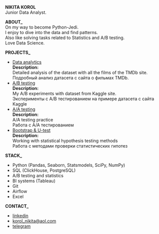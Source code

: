 **NIKITA KOROL**<br/>
Junior Data Analyst.

**ABOUT_**<br/>
On my way to become Python-Jedi.<br/>
I enjoy to dive into the data and find patterns.<br/>
Also like solving tasks related to Statistics and A/B testing.<br/>
Love Data Science.

**PROJECTS_**<br/>
- [Data analytics](https://github.com/nikita-korol/Portfolio/blob/main/project_1%20movie%20TMDb.ipynb)<br/>
**Description:**<br/> Detailed analysis of the dataset with all the films of the TMDb site.<br/>
Подробный анализ датасета с сайта о фильмах TMDb.<br/>
- [A/B testing](https://github.com/nikita-korol/Portfolio/blob/main/Project_2%20AB%20Test.ipynb)<br/>
**Description:**<br/> My A/B experiments with dataset from Kaggle site.<br/>
Эксперименты с А/B тестированием на примере датасета с сайта Kaggle
- [A/A testing](https://github.com/nikita-korol/Portfolio/blob/main/aatest.ipynb)<br/>
**Description:**<br/>A/A testing practice<br/>
Работа с А/А тестированием
- [Bootstrap & U-test](https://github.com/nikita-korol/Portfolio/blob/main/bootstrap.ipynb)<br/>
**Description:**<br/> Working with statistical hypothesis testing methods<br/>
Работа с методами проверки статистических гипотез

**STACK_**<br/>
- Python (Pandas, Seaborn, Statsmodels, SciPy, NumPy)
- SQL (ClickHouse, PostgreSQL)
- A/B testing and statistics
- BI systems (Tableau)
- Git
- Airflow
- Excel

**CONTACT_**<br/>
   - [linkedin](https://www.linkedin.com/in/nikita-korol/) 
   - korol_nikita@aol.com 
   - [telegram](https://t.me/king_nick2)
